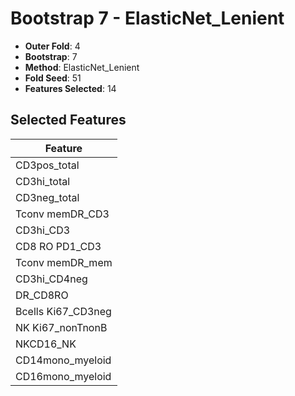 # Bootstrap 7 - ElasticNet_Lenient

- **Outer Fold**: 4
- **Bootstrap**: 7
- **Method**: ElasticNet_Lenient
- **Fold Seed**: 51
- **Features Selected**: 14

## Selected Features

| Feature |
|---------|
| CD3pos_total |
| CD3hi_total |
| CD3neg_total |
| Tconv memDR_CD3 |
| CD3hi_CD3 |
| CD8 RO PD1_CD3 |
| Tconv memDR_mem |
| CD3hi_CD4neg |
| DR_CD8RO |
| Bcells Ki67_CD3neg |
| NK Ki67_nonTnonB |
| NKCD16_NK |
| CD14mono_myeloid |
| CD16mono_myeloid |
